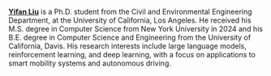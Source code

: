**[Yifan Liu](bmmliu.github.io)** is a Ph.D. student from the Civil and Environmental Engineering Department, at the University of California, Los Angeles. 
He received his M.S. degree in Computer Science from New York University in 2024 and his B.E. degree in Computer Science and Engineering from the University of California, Davis. 
His research interests include large language models, reinforcement learning, and deep learning, with a focus on applications to smart mobility systems and autonomous driving.